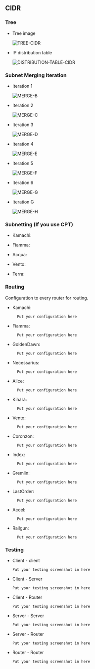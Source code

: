## CIDR

### Tree

- Tree image

  ![TREE-CIDR](https://github.com/user-attachments/assets/bfa0d430-6f21-49d8-a3b1-5833dc27589f)


- IP distribution table

  ![DISTRIBUTION-TABLE-CIDR](https://github.com/user-attachments/assets/54662296-b076-4900-8ba7-d9da64ed0a13)



### Subnet Merging Iteration

- Iteration 1

  ![MERGE-B](https://github.com/user-attachments/assets/378c9d5a-66f4-4464-bdbb-cefbdcc2db6f)


- Iteration 2

  ![MERGE-C](https://github.com/user-attachments/assets/6a24edc9-0c2d-44aa-a242-c4c05d9e3fc1)


- Iteration 3

  ![MERGE-D](https://github.com/user-attachments/assets/1affce82-0add-41f2-8c98-f0256110f489)


- Iteration 4

  ![MERGE-E](https://github.com/user-attachments/assets/4176fa7a-47f2-47d1-ac0e-76e6fda0e653)


- Iteration 5

  ![MERGE-F](https://github.com/user-attachments/assets/3071c648-d2d1-4271-94f6-f8e1f9b7ded8)


- Iteration 6

  ![MERGE-G](https://github.com/user-attachments/assets/7e976d48-46d0-46f1-822b-af75d9a8fe32)


- Iteration G

  ![MERGE-H](https://github.com/user-attachments/assets/4b4336d8-3f7d-4396-94a7-11132bfcc556)


### Subnetting (If you use CPT)

  - Kamachi:
    
    

  - Fiamma:
    
    

  - Acqua:
    
    

  - Vento:
    

    
  - Terra:
    
    

### Routing

Configuration to every router for routing.

- Kamachi:

  ```
    Put your configuration here
  ```

- Fiamma:

  ```
    Put your configuration here
  ```

- GoldenDawn:

  ```
    Put your configuration here
  ```

- Necessarius:

  ```
    Put your configuration here
  ```

- Alice:

  ```
    Put your configuration here
  ```

- Kihara:

  ```
    Put your configuration here
  ```

- Vento:

  ```
    Put your configuration here
  ```

- Coronzon:

  ```
    Put your configuration here
  ```

- Index:

  ```
    Put your configuration here
  ```

- Gremlin:

  ```
    Put your configuration here
  ```

- LastOrder:

  ```
    Put your configuration here
  ```

- Accel:

  ```
    Put your configuration here
  ```

- Railgun:

  ```
    Put your configuration here
  ```

### Testing

- Client - client

  `Put your testing screenshot in here`

- Client - Server

  `Put your testing screenshot in here`

- Client - Router

  `Put your testing screenshot in here`

- Server - Server

  `Put your testing screenshot in here`

- Server - Router

  `Put your testing screenshot in here`

- Router - Router

  `Put your testing screenshot in here`
